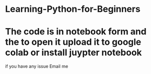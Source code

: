 # Learning-Python-for-Beginners
# The code is in notebook form and the to open it upload it to google colab or install juypter notebook
if you have any issue Email me
